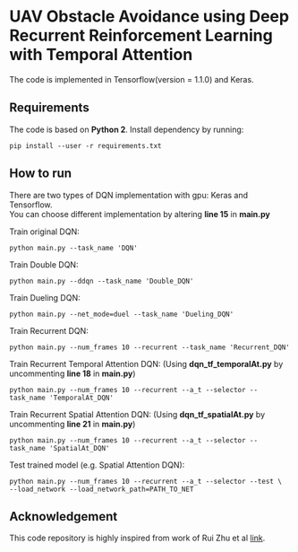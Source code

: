 # UAV Obstacle Avoidance using Deep Recurrent Reinforcement Learning with Temporal Attention

The code is implemented in Tensorflow(version = 1.1.0) and Keras.  

## Requirements

The code is based on **Python 2**. Install dependency by running:

	pip install --user -r requirements.txt
    
## How to run

There are two types of DQN implementation with gpu: Keras and Tensorflow.  
You can choose different implementation by altering **line 15** in 
**main.py**

Train original DQN:

	python main.py --task_name 'DQN'
    
Train Double DQN:

	python main.py --ddqn --task_name 'Double_DQN'
    
Train Dueling DQN:

	python main.py --net_mode=duel --task_name 'Dueling_DQN'

Train Recurrent DQN:

	python main.py --num_frames 10 --recurrent --task_name 'Recurrent_DQN'
    
Train Recurrent Temporal Attention DQN: (Using **dqn_tf_temporalAt.py** by uncommenting **line 18** in **main.py**)

	python main.py --num_frames 10 --recurrent --a_t --selector --task_name 'TemporalAt_DQN'

Train Recurrent Spatial Attention DQN: (Using **dqn_tf_spatialAt.py** by uncommenting **line 21** in **main.py**)

	python main.py --num_frames 10 --recurrent --a_t --selector --task_name 'SpatialAt_DQN'

Test trained model (e.g. Spatial Attention DQN):

	python main.py --num_frames 10 --recurrent --a_t --selector --test \
    --load_network --load_network_path=PATH_TO_NET

## Acknowledgement

This code repository is highly inspired from work of Rui Zhu et al [link](https://github.com/chasewind007/Attention-DQN).
